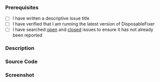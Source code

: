 ### Prerequisites

- [ ] I have written a descriptive issue title
- [ ] I have verified that I am running the latest version of DisposableFixer
- [ ] I have searched [open](https://github.com/BADF00D/DisposableFixer/issues) and [closed](https://github.com/BADF00D/DisposableFixer/issues?q=is%3Aissue+is%3Aclosed) issues to ensure it has not already been reported

### Description
<!-- A description of the bug or feature -->

### Source Code
<!-- sample code, failing test or link to a project that reproduces the behavior -->

### Screenshot
<!-- sometimes a picture is worth a thousand words -->

<!-- Thanks for reporting the issue to Nancy! -->